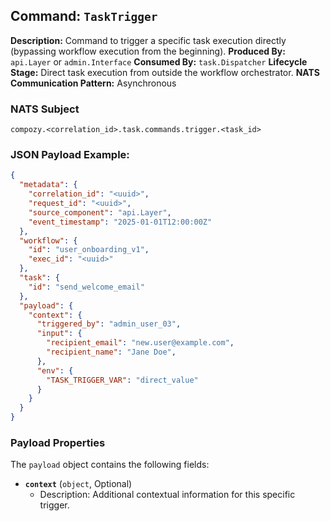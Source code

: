 ## Command: `TaskTrigger`

**Description:** Command to trigger a specific task execution directly (bypassing workflow execution from the beginning).
**Produced By:** `api.Layer` or `admin.Interface`
**Consumed By:** `task.Dispatcher`
**Lifecycle Stage:** Direct task execution from outside the workflow orchestrator.
**NATS Communication Pattern:** Asynchronous

### NATS Subject

`compozy.<correlation_id>.task.commands.trigger.<task_id>`

### JSON Payload Example:

```json
{
  "metadata": {
    "correlation_id": "<uuid>",
    "request_id": "<uuid>",
    "source_component": "api.Layer",
    "event_timestamp": "2025-01-01T12:00:00Z"
  },
  "workflow": {
    "id": "user_onboarding_v1", 
    "exec_id": "<uuid>" 
  },
  "task": {
    "id": "send_welcome_email"
  },
  "payload": {
    "context": {
      "triggered_by": "admin_user_03",
      "input": {
        "recipient_email": "new.user@example.com",
        "recipient_name": "Jane Doe",
      },
      "env": {
        "TASK_TRIGGER_VAR": "direct_value"
      }
    }
  }
}
```

### Payload Properties

The `payload` object contains the following fields:
-   **`context`** (`object`, Optional)
    -   Description: Additional contextual information for this specific trigger.